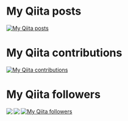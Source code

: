 # My Qiita posts
[![My Qiita posts](https://qiita-badge.apiapi.app/s/mikkame/posts.svg)](http://qiita.com/taikoma)
# My Qiita contributions
[![My Qiita contributions](https://qiita-badge.apiapi.app/s/mikkame/contributions.svg)](http://qiita.com/taikoma)
# My Qiita followers
[![My Qiita followers](https://qiita-badge.apiapi.app/s/mikkame/followers.svg)](http://qiita.com/taikoma)
<a href="https://github.com/anuraghazra/github-readme-stats">
  <img align="left" src="https://github-readme-stats.vercel.app/api?username=taikoma&count_private=true&show_icons=true" />
</a>
<a href="https://github.com/anuraghazra/github-readme-stats">
  <img align="left" src="https://github-readme-stats.vercel.app/api/top-langs/?username=taikoma" />
</a>

<!--
**taikoma/taikoma** is a ✨ _special_ ✨ repository because its `README.md` (this file) appears on your GitHub profile.

Here are some ideas to get you started:

- 🔭 I’m currently working on ...
- 🌱 I’m currently learning ...
- 👯 I’m looking to collaborate on ...
- 🤔 I’m looking for help with ...
- 💬 Ask me about ...
- 📫 How to reach me: ...
- 😄 Pronouns: ...
- ⚡ Fun fact: ...
-->
